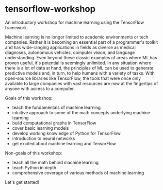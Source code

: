 # tensorflow-workshop
An introductory workshop for machine learning using the TensorFlow framework.

Machine learning is no longer limited to academic environments or tech companies. Rather it is becoming an essential part of a programmer's toolkit and has wide-ranging applications in fields as diverse as medical diagnoses, autonomous vehicles, computer vision, and language understanding. Even beyond these classic examples of areas where ML has proven useful, it's potential is seemingly unlimited. In any situation where there is a lot of data at hand, the principles of ML can be used to generate predictive models and, in turn, to help humans with a variety of tasks. With open-source libraries like TensorFlow, the tools that were once only available to large companies with vast resources are now at the fingertips of anyone with access to a computer.

Goals of this workshop:
 - teach the fundamentals of machine learning
 - intuitive approach to some of the math concepts underlying machine learning
 - build computational graphs in TensorFlow
 - cover basic learning models
 - develop working knowledge of Python for TensorFlow
 - introduction to neural networks
 - get excited about machine learning and TensorFlow

Non-goals of this workshop:
 - teach all the math behind machine learning
 - teach Python in depth
 - comprehensive coverage of various methods of machine learning

Let's get started!
